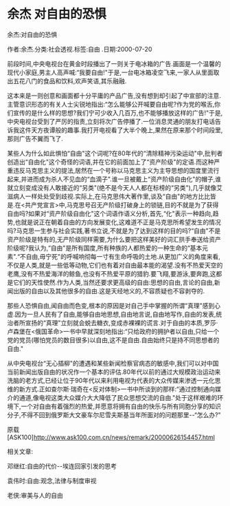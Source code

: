 # 余杰  对自由的恐惧    
    
余杰:对自由的恐惧    
作者:余杰.分类:社会透视.标签:自由 .日期:2000-07-20    
前段时间,中央电视台在黄金时段播出了一则关于电冰箱的广告.画面是一个温馨的现代小家庭,男主人高声喊:“我要自由!"于是,一台电冰箱凌空飞来,一家人从里面取出五花八门的食品和饮料,欢声笑语,其乐融融.    
这本来是一则创意和画面都十分平庸的产品广告,没有想到却引起了中宣部的注意.主管意识形态的有关人士尖锐地指出:“怎么能够公开喊要自由呢?作为党的喉舌,你们宣传的是什么样的思想?我们宁可少收入几百万,也不能够播放这样的广告!"于是,中央电视台受到了严厉的指责,立刻将次广告停播了.一位消息灵通的朋友打电话告诉我这件天方夜谭般的趣事.我打开电视看了大半个晚上,果然在原来那个时间段里,那则广告不翼而飞了.    
某些人为什么如此惧怕“自由"这个词呢?在80年代的“清除精神污染运动"中,批判者创造出“自由化"这个奇怪的词语,并在它的前面加上了“资产阶级"的定语.而这种严重违反马克思主义的提法,居然在一个号称以马克思主义为主导思想的国度里流行起来,并进而成为杀人不见血的“血滴子".谁一旦被戴上“资产阶级自由化"的帽子,谁就立刻变成没有人敢接近的“另类"(绝不是今天人人都在标榜的“另类"),几乎就像艾滋病人一样处处受到歧视.实际上,在马克思伟大著作里,谈及“自由"的地方比比皆是.在<共产党宣言>中,马克思号召无产阶级打破身上的锁链,目的不就是为了获得自由吗?如果对“资产阶级自由化"这个词语作语义分析,首先,“化"表示一种趋向,趋势,也就是说正在朝着自由的方向发展变化,这难道不正是马克思所希望发生的情况吗?马克思一生参与社会实践,著书立说,不就是为了达到这样的目的吗?“自由"不是资产阶级是特有的,无产阶级同样需要,为什么要把这样美好的词汇拱手奉送给资产阶级呢?我认为,“自由"是所有国度,所有种族的人都热爱的一种生命的“基本元素".“不自由,毋宁死"的呼喊响彻每一寸有生命呼吸的土地.从更加广义的角度来看,不仅是人类,就是一些低等动物,它们也有着对自由最本能的渴望.没有不热爱天空的老鹰,没有不热爱海洋的鲸鱼,也没有不热爱平原的猎豹.要飞翔,要游泳,要奔跑,这都是它们的天性使然.作为人类,当然还要求更高级的自由:思想的自由,言论的自由,新闻出版的自由以及其他很多的自由.这是天经地义的,不容质疑也不容剥夺的.    
那些人恐惧自由,闻自由而色变,根本的原因是对自己手中掌握的所谓“真理"感到心虚.因为一旦人民有了自由,能够自由地思想,自由地言说,自由地写作,自由的发表,统治者所宣扬的“真理"立刻就会蜕去糖衣,变成赤裸裸的谎言.对于自由的本质,罗莎·卢森堡在<俄国革命>一书中早就深刻地指出:“只给政府的拥护者以自由,只给一个党的党员(哪怕党员的数目很多)以自由,这不是自由.自由始终只是持不同思想者的自由."    
从中央电视台“无心插柳"的遭遇和某些新闻检察官病态的敏感中,我们可以对中国当前新闻出版自由的状况作一个基本的评估.80年代以前的通过大规模政治运动来洗脑的老方式,已经让位于90年代以来利用电视为代表的大众传媒来渗透一元化思维的新方式.正如查尔斯·瑞奇在<反对体制>一书中所谈到的那样:“通过控制通向媒介的通道,像电视这类大众媒介大大降低了民众思想交流的自由."处于这样艰难的环境下,一个对自由有着强烈的热爱,并愿意将拥有自由的快乐与所有同胞分享的知识分子,不得不回到俄罗斯大文豪车尔尼雪夫斯基当年所面对的问题那里--“怎么办?"    
原载[ASK100]http://www.ask100.com.cn/news/remark/20000626154457.html    
    
相关文章:    
邓继红:自由的代价--埃连回家引发的思考    
袁伟时:自由:观念,法律与制度审视    
老侠:审美与人的自由